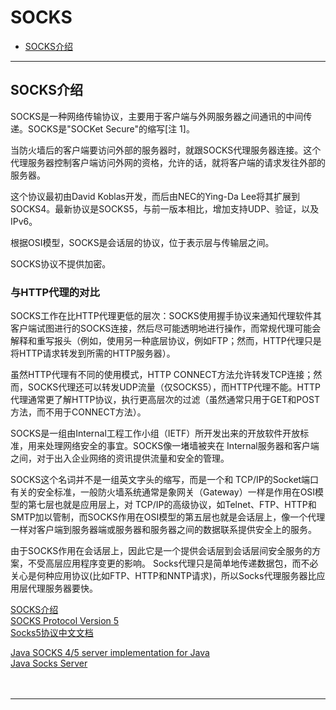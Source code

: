 # SOCKS

- [SOCKS介绍](#SOCKS介绍)


---------------------------------------------------------------------------------------------------------------------
## SOCKS介绍  

SOCKS是一种网络传输协议，主要用于客户端与外网服务器之间通讯的中间传递。SOCKS是"SOCKet Secure"的缩写[注 1]。

当防火墙后的客户端要访问外部的服务器时，就跟SOCKS代理服务器连接。这个代理服务器控制客户端访问外网的资格，允许的话，就将客户端的请求发往外部的服务器。

这个协议最初由David Koblas开发，而后由NEC的Ying-Da Lee将其扩展到SOCKS4。最新协议是SOCKS5，与前一版本相比，增加支持UDP、验证，以及IPv6。

根据OSI模型，SOCKS是会话层的协议，位于表示层与传输层之间。

SOCKS协议不提供加密。




### 与HTTP代理的对比

SOCKS工作在比HTTP代理更低的层次：SOCKS使用握手协议来通知代理软件其客户端试图进行的SOCKS连接，然后尽可能透明地进行操作，而常规代理可能会解释和重写报头（例如，使用另一种底层协议，例如FTP；然而，HTTP代理只是将HTTP请求转发到所需的HTTP服务器）。

虽然HTTP代理有不同的使用模式，HTTP CONNECT方法允许转发TCP连接；然而，SOCKS代理还可以转发UDP流量（仅SOCKS5），而HTTP代理不能。HTTP代理通常更了解HTTP协议，执行更高层次的过滤（虽然通常只用于GET和POST方法，而不用于CONNECT方法）。

SOCKS是一组由Internal工程工作小组（IETF）所开发出来的开放软件开放标准，用来处理网络安全的事宜。SOCKS像一堵墙被夹在 Internal服务器和客户端之间，对于出入企业网络的资讯提供流量和安全的管理。

SOCKS这个名词并不是一组英文字头的缩写，而是一个和 TCP/IP的Socket端口有关的安全标准，一般防火墙系统通常是象网关（Gateway）一样是作用在OSI模型的第七层也就是应用层上，对 TCP/IP的高级协议，如Telnet、FTP、HTTP和SMTP加以管制，而SOCKS作用在OSI模型的第五层也就是会话层上，像一个代理一样对客户端到服务器端或服务器和服务器之间的数据联系提供安全上的服务。

由于SOCKS作用在会话层上，因此它是一个提供会话层到会话层间安全服务的方案，不受高层应用程序变更的影响。 Socks代理只是简单地传递数据包，而不必关心是何种应用协议(比如FTP、HTTP和NNTP请求)，所以Socks代理服务器比应用层代理服务器要快。





[SOCKS介绍](https://zh.wikipedia.org/wiki/SOCKS)  
[SOCKS Protocol Version 5](https://datatracker.ietf.org/doc/html/rfc1928)  
[Socks5协议中文文档](https://blog.csdn.net/testcs_dn/article/details/7915505)  

[Java SOCKS 4/5 server implementation for Java](https://github.com/bbottema/java-socks-proxy-server)  
[Java Socks Server](https://github.com/ravn/jsocks)  
[]()  
[]()  
[]()  



---------------------------------------------------------------------------------------------------------------------
